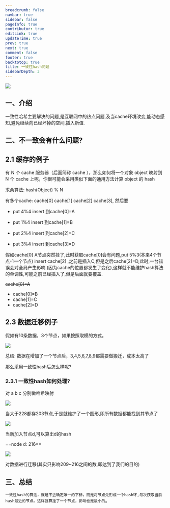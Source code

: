 ```yaml
---
breadcrumb: false
navbar: true
sidebar: false
pageInfo: true
contributor: true
editLink: true
updateTime: true
prev: true
next: true
comment: false
footer: true
backtotop: true
title: 一致性hash问题
sidebarDepth: 3
---
```


![](https://img.springlearn.cn/learn_aecfc8e243edb199c726728413b1522c.gif)

## 一、介绍

一致性哈希主要解决的问题,是互联网中的热点问题,及当cache环境改变,能动态感知,避免继续向已经坏掉的空间,插入新值.

## 二、不一致会有什么问题?

## 2.1 缓存的例子

有 N 个 cache 服务器（后面简称 cache ），那么如何将一个对象 object 映射到 N 个 cache 上呢，你很可能会采用类似下面的通用方法计算 object 的 hash

求余算法: hash(Object) % N

有多个cache: cache[0] cache[1] cache[2] cache[3], 然后要

- put 4%4 insert 到cache[0]=A

- put 1%4 insert 到cache[1]=B

- put 2%4 insert 到cache[2]=C

- put 3%4 insert 到cache[3]=D

假如cache[0] A节点突然挂了,此时获取cache[0]会有问题,put 5%3(本来4个节点-1一个节点) insert cache[2] ,之前是插入C,但是之后cache[2]=D,此时,一台错误会对全局产生影响.(因为cache的位置都发生了变化),这样就不能维护hash算法的单调性,可能之前已经插入了,但是后面就要覆盖.


<del>cache[0]=A</del>

- cache[0]=B
- cache[1]=C
- cache[2]=D


## 2.3 数据迁移例子

假如有10条数据，3个节点，如果按照取模的方式。

![](https://img.springlearn.cn/blog/learn_1652926998000.png)

总结: 数据在增加了一个节点后，3,4,5,6,7,8,9都需要做搬迁，成本太高了

那么采用一致性hash后怎么样呢?

### 2.3.1 一致性hash如何处理?
对 a b c 分别做哈希映射

![](https://img.springlearn.cn/blog/learn_1652927183000.png)

当大于228都存203节点,于是就维护了一个圆形,即所有数据都能找到其节点了

![](https://img.springlearn.cn/blog/learn_1652927207000.png)

当新加入节点d,可以算出d的hash

==node d: 216==

![](https://img.springlearn.cn/blog/learn_1652927238000.png)

对数据进行迁移(其实只影响209~216之间的数,即达到了我们的目的)

## 三、总结

`一致性hash的算法，就是不去确定唯一的下标，而是将节点先形成一个hash环,每次获取当前hash最近的节点。这样就算挂了一个节点，影响也是最小的`。
